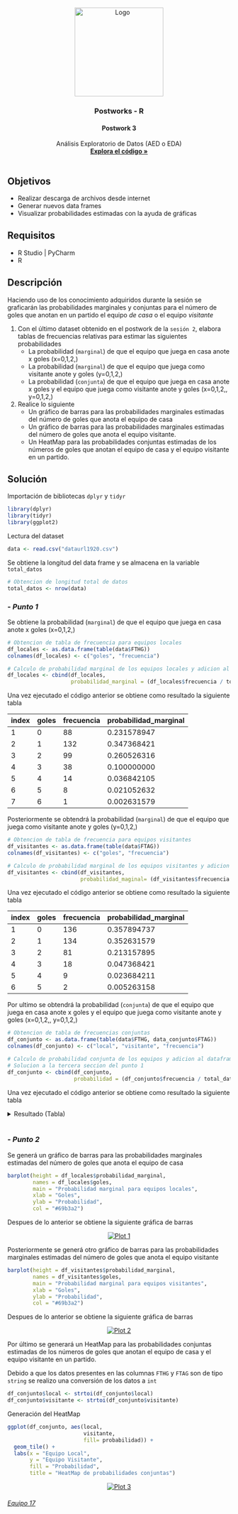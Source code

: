 <!-- PROJECT LOGO -->
<br />
<p align="center">
  <a href="https://github.com/Team-17-Bedu/r-postworks">
    <img src="https://github.com/Team-17-Bedu/r-postworks/blob/main/img/logo.png" alt="Logo" width="200" height="200">
  </a>

  <h3 align="center"><strong>Postworks - R</strong></h3>
  <h4 align="center"><strong>Postwork 3</strong></h4>
  <p align="center">
     Análisis Exploratorio de Datos (AED o EDA)
    <br />
    <a href="https://github.com/begeistert/microcontrollers-ccs-c-compiler"><strong>Explora el código »</strong></a>
    <br/>
    <br/>
  </p
</p>

## Objetivos
- Realizar descarga de archivos desde internet
- Generar nuevos data frames
- Visualizar probabilidades estimadas con la ayuda de gráficas

## Requisitos
- R Studio | PyCharm
- R

## Descripción 
Haciendo uso de los conocimiento adquiridos durante la sesión se graficarán las probabilidades marginales y conjuntas para el número de goles que anotan en un partido el equipo _de casa_ o el equipo _visitante_

1. Con el último dataset obtenido en el postwork de la `sesión 2`, elabora tablas de frecuencias relativas para estimar las siguientes probabilidades
	* La probabilidad (`marginal`) de que el equipo que juega en casa anote x goles (x=0,1,2,)
	* La probabilidad (`marginal`) de que el equipo que juega como visitante anote y goles (y=0,1,2,)
	* La probabilidad (`conjunta`) de que el equipo que juega en casa anote x goles y el equipo que juega como visitante anote y goles (x=0,1,2,, y=0,1,2,)
2. Realice lo siguiente
	* Un gráfico de barras para las probabilidades marginales estimadas del número de goles que anota el equipo de casa
	* Un gráfico de barras para las probabilidades marginales estimadas del número de goles que anota el equipo visitante.
	* Un HeatMap para las probabilidades conjuntas estimadas de los números de goles que anotan el equipo de casa y el equipo visitante en un partido.

## Solución 

Importación de bibliotecas `dplyr` y `tidyr`

```r
library(dplyr)
library(tidyr)
library(ggplot2)
```

Lectura del dataset
```r
data <- read.csv("dataurl1920.csv")
```

Se obtiene la longitud del data frame y se almacena en la variable `total_datos`

```r
# Obtencion de longitud total de datos
total_datos <- nrow(data)
```

### - _Punto 1_
Se obtiene la probabilidad (`marginal`) de que el equipo que juega en casa anote x goles (x=0,1,2,)
```r
# Obtencion de tabla de frecuencia para equipos locales
df_locales <- as.data.frame(table(data$FTHG))
colnames(df_locales) <- c("goles", "frecuencia")

# Calculo de probabilidad marginal de los equipos locales y adicion al dataframe
df_locales <- cbind(df_locales,
                    probabilidad_marginal = (df_locales$frecuencia / total_datos))
```
Una vez ejecutado el código anterior se obtiene como resultado la siguiente tabla

|index|goles|frecuencia|probabilidad_marginal|
|-----|-----|----------|---------------------|
|1    |0    |88        |0.231578947          |
|2    |1    |132       |0.347368421          |
|3    |2    |99        |0.260526316          |
|4    |3    |38        |0.100000000          |
|5    |4    |14        |0.036842105          |
|6    |5    |8         |0.021052632          |
|7    |6    |1         |0.002631579          |

Posteriormente se obtendrá la probabilidad (`marginal`) de que el equipo que juega como visitante anote y goles (y=0,1,2,)

```r
# Obtencion de tabla de frecuencia para equipos visitantes
df_visitantes <- as.data.frame(table(data$FTAG))
colnames(df_visitantes) <- c("goles", "frecuencia")

# Calculo de probabilidad marginal de los equipos visitantes y adicion al dataframe
df_visitantes <- cbind(df_visitantes,
                       probabilidad_maginal= (df_visitantes$frecuencia / total_datos))
```

Una vez ejecutado el código anterior se obtiene como resultado la siguiente tabla

|index|goles|frecuencia|probabilidad_marginal|
|-----|-----|----------|---------------------|
|1    |0    |136       |0.357894737          |
|2    |1    |134       |0.352631579          |
|3    |2    |81        |0.213157895          |
|4    |3    |18        |0.047368421          |
|5    |4    |9         |0.023684211          |
|6    |5    |2         |0.005263158          |

Por ultimo se obtendrá la probabilidad (`conjunta`) de que el equipo que juega en casa anote x goles y el equipo que juega como visitante anote y goles (x=0,1,2,, y=0,1,2,)

```r
# Obtencion de tabla de frecuencias conjuntas
df_conjunto <- as.data.frame(table(data$FTHG, data_conjunto$FTAG))
colnames(df_conjunto) <- c("local", "visitante", "frecuencia")

# Calculo de probabilidad conjunta de los equipos y adicion al dataframe
# Solucion a la tercera seccion del punto 1
df_conjunto <- cbind(df_conjunto,
                     probabilidad = (df_conjunto$frecuencia / total_datos))

```

Una vez ejecutado el código anterior se obtiene como resultado la siguiente tabla
<details><summary>Resultado (Tabla)</summary>
<p>
	
|index|local|visitante|frecuencia|probabilidad|
|-----|-----|---------|----------|------------|
|1    |0    |0        |33        |0.086842105 |
|2    |1    |0        |43        |0.113157895 |
|3    |2    |0        |39        |0.102631579 |
|4    |3    |0        |14        |0.036842105 |
|5    |4    |0        |4         |0.010526316 |
|6    |5    |0        |2         |0.005263158 |
|7    |6    |0        |1         |0.002631579 |
|8    |0    |1        |28        |0.073684211 |
|9    |1    |1        |49        |0.128947368 |
|10   |2    |1        |35        |0.092105263 |
|11   |3    |1        |14        |0.036842105 |
|12   |4    |1        |5         |0.013157895 |
|13   |5    |1        |3         |0.007894737 |
|14   |6    |1        |0         |0.000000000 |
|15   |0    |2        |15        |0.039473684 |
|16   |1    |2        |32        |0.084210526 |
|17   |2    |2        |20        |0.052631579 |
|18   |3    |2        |7         |0.018421053 |
|19   |4    |2        |4         |0.010526316 |
|20   |5    |2        |3         |0.007894737 |
|21   |6    |2        |0         |0.000000000 |
|22   |0    |3        |8         |0.021052632 |
|23   |1    |3        |5         |0.013157895 |
|24   |2    |3        |3         |0.007894737 |
|25   |3    |3        |2         |0.005263158 |
|26   |4    |3        |0         |0.000000000 |
|27   |5    |3        |0         |0.000000000 |
|28   |6    |3        |0         |0.000000000 |
|29   |0    |4        |2         |0.005263158 |
|30   |1    |4        |3         |0.007894737 |
|31   |2    |4        |2         |0.005263158 |
|32   |3    |4        |1         |0.002631579 |
|33   |4    |4        |1         |0.002631579 |
|34   |5    |4        |0         |0.000000000 |
|35   |6    |4        |0         |0.000000000 |
|36   |0    |5        |2         |0.005263158 |
|37   |1    |5        |0         |0.000000000 |
|38   |2    |5        |0         |0.000000000 |
|39   |3    |5        |0         |0.000000000 |
|40   |4    |5        |0         |0.000000000 |
|41   |5    |5        |0         |0.000000000 |
|42   |6    |5        |0         |0.000000000 |


</p>
</details>
<br/>

### - _Punto 2_

Se generá un gráfico de barras para las probabilidades marginales estimadas del número de goles que anota el equipo de casa

```r
barplot(height = df_locales$probabilidad_marginal,
        names = df_locales$goles,
        main = "Probabilidad marginal para equipos locales",
        xlab = "Goles",
        ylab = "Probabilidad",
        col = "#69b3a2")
```

Despues de lo anterior se obtiene la siguiente gráfica de barras

<p align="center">
  <a href="https://github.com/Team-17-Bedu/r-postworks">
    <img src="https://github.com/Team-17-Bedu/r-postworks/blob/main/img/Sesion-03-plt-1.png" alt="Plot 1">
  </a>
</p>

Posteriormente se generá otro gráfico de barras para las probabilidades marginales estimadas del número de goles que anota el equipo visitante

```r
barplot(height = df_visitantes$probabilidad_marginal,
        names = df_visitantes$goles,
        main = "Probabilidad marginal para equipos visitantes",
        xlab = "Goles",
        ylab = "Probabilidad",
        col = "#69b3a2")
```

Despues de lo anterior se obtiene la siguiente gráfica de barras

<p align="center">
  <a href="https://github.com/Team-17-Bedu/r-postworks">
    <img src="https://github.com/Team-17-Bedu/r-postworks/blob/main/img/Sesion-03-plt-2.png" alt="Plot 2">
  </a>
</p>

Por último se generará un HeatMap para las probabilidades conjuntas estimadas de los números de goles que anotan el equipo de casa y el equipo visitante en un partido.

Debido a que los datos presentes en las columnas `FTHG` y `FTAG` son de tipo `string` se realizo una conversión de los datos a `int`

```r
df_conjunto$local <- strtoi(df_conjunto$local)
df_conjunto$visitante <- strtoi(df_conjunto$visitante)
```

Generación del HeatMap

```r
ggplot(df_conjunto, aes(local,
                        visitante,
                        fill= probabilidad)) +
  geom_tile() +
  labs(x = "Equipo Local",
       y = "Equipo Visitante",
       fill = "Probabilidad",
       title = "HeatMap de probabilidades conjuntas")
```

<p align="center">
  <a href="https://github.com/Team-17-Bedu/r-postworks">
    <img src="https://github.com/Team-17-Bedu/r-postworks/blob/main/img/Sesion-03-plt-3.png" alt="Plot 3">
  </a>
</p>


###### [Equipo 17](https://github.com/Team-17-Bedu)